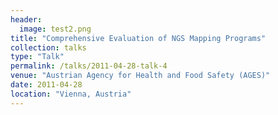 ```yaml
---
header:
  image: test2.png
title: "Comprehensive Evaluation of NGS Mapping Programs"
collection: talks
type: "Talk"
permalink: /talks/2011-04-28-talk-4
venue: "Austrian Agency for Health and Food Safety (AGES)"
date: 2011-04-28
location: "Vienna, Austria"
---
```

